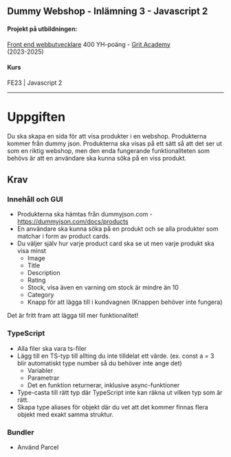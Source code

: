 ## Dummy Webshop - Inlämning 3 - Javascript 2 

#### Projekt på utbildningen:
[Front end webbutvecklare](https://gritacademy.se/front-end-webbutvecklare/) 400 YH-poäng - [Grit Academy](https://gritacademy.se/)  
(2023-2025)

#### Kurs
FE23 | Javascript 2

---

# Uppgiften
Du ska skapa en sida för att visa produkter i en webshop. Produkterna kommer från dummy json. Produkterna ska visas på ett sätt så att det ser ut som en riktig webshop, men den enda fungerande funktionaliteten som behövs är att en användare ska kunna söka på en viss produkt.

## Krav

### Innehåll och GUI
* Produkterna ska hämtas från dummyjson.com - https://dummyjson.com/docs/products 
* En användare ska kunna söka på en produkt och se alla produkter som matchar i form av product cards.
* Du väljer själv hur varje product card ska se ut men varje produkt ska visa minst
    * Image
    * Title
    * Description
    * Rating
    * Stock, visa även en varning om stock är mindre än 10
    * Category
    * Knapp för att lägga till i kundvagnen (Knappen behöver inte fungera)

Det är fritt fram att lägga till mer funktionalitet!

### TypeScript
* Alla filer ska vara ts-filer
* Lägg till en TS-typ till allting du inte tilldelat ett värde. (ex. const a = 3 blir automatiskt type number så du behöver inte ange det)
    * Variabler
    * Parametrar
    * Det en funktion returnerar, inklusive async-funktioner
* Type-casta till rätt typ där TypeScript inte kan räkna ut vilken typ som är rätt. 
* Skapa type aliases för objekt där du vet att det kommer finnas flera objekt med exakt samma struktur.

### Bundler
* Använd Parcel

